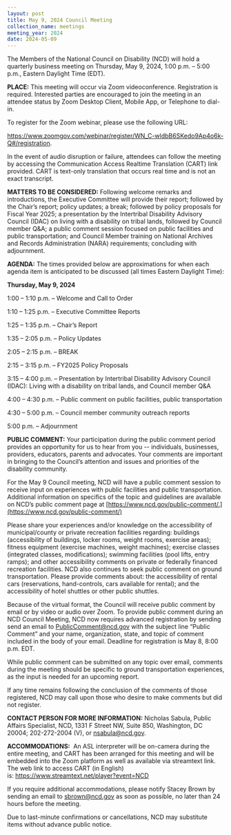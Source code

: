 ```yaml
---
layout: post
title: May 9, 2024 Council Meeting
collection_name: meetings
meeting_year: 2024
date: 2024-05-09
---
```

The Members of the National Council on Disability (NCD) will hold a quarterly business meeting on Thursday, May 9, 2024, 1:00 p.m. – 5:00 p.m., Eastern Daylight Time (EDT).

**PLACE:** This meeting will occur via Zoom videoconference. Registration is required. Interested parties are encouraged to join the meeting in an attendee status by Zoom Desktop Client, Mobile App, or Telephone to dial-in. 

To register for the Zoom webinar, please use the following URL:

<https://www.zoomgov.com/webinar/register/WN_C-wldbB6SKedo9Ap4o6k-Q#/registration>.

In the event of audio disruption or failure, attendees can follow the meeting by accessing the Communication Access Realtime Translation (CART) link provided. CART is text-only translation that occurs real time and is not an exact transcript.

**MATTERS TO BE CONSIDERED:** Following welcome remarks and introductions, the Executive Committee will provide their report; followed by the Chair’s report; policy updates; a break; followed by policy proposals for Fiscal Year 2025; a presentation by the Intertribal Disability Advisory Council (IDAC) on living with a disability on tribal lands, followed by Council member Q&A; a public comment session focused on public facilities and public transportation; and Council Member training on National Archives and Records Administration (NARA) requirements; concluding with adjournment.

**AGENDA:** The times provided below are approximations for when each agenda item is anticipated to be discussed (all times Eastern Daylight Time):

**Thursday, May 9, 2024**

1:00 – 1:10 p.m. – Welcome and Call to Order

1:10 – 1:25 p.m. – Executive Committee Reports

1:25 – 1:35 p.m. – Chair’s Report

1:35 – 2:05 p.m. – Policy Updates

2:05 – 2:15 p.m. – BREAK

2:15 – 3:15 p.m. – FY2025 Policy Proposals

3:15 – 4:00 p.m. – Presentation by Intertribal Disability Advisory Council (IDAC): Living with a disability on tribal lands, and Council member Q&A

4:00 – 4:30 p.m. – Public comment on public facilities, public transportation

4:30 – 5:00 p.m. – Council member community outreach reports

5:00 p.m. – Adjournment

**PUBLIC COMMENT:** Your participation during the public comment period provides an opportunity for us to hear from you -- individuals, businesses, providers, educators, parents and advocates. Your comments are important in bringing to the Council’s attention and issues and priorities of the disability community.

For the May 9 Council meeting, NCD will have a public comment session to receive input on experiences with public facilities and public transportation. Additional information on specifics of the topic and guidelines are available on NCD’s public comment page at [https://www.ncd.gov/public-comment/.](https://www.ncd.gov/public-comment/)

Please share your experiences and/or knowledge on the accessibility of municipal/county or private recreation facilities regarding: buildings (accessibility of buildings, locker rooms, weight rooms, exercise areas); fitness equipment (exercise machines, weight machines); exercise classes (integrated classes, modifications); swimming facilities (pool lifts, entry ramps); and other accessibility comments on private or federally financed recreation facilities. NCD also continues to seek public comment on ground transportation. Please provide comments about: the accessibility of rental cars (reservations, hand-controls, cars available for rental); and the accessibility of hotel shuttles or other public shuttles.

Because of the virtual format, the Council will receive public comment by email or by video or audio over Zoom. To provide public comment during an NCD Council Meeting, NCD now requires advanced registration by sending send an email to PublicComment@ncd.gov with the subject line “Public Comment” and your name, organization, state, and topic of comment included in the body of your email. Deadline for registration is May 8, 8:00 p.m. EDT.

While public comment can be submitted on any topic over email, comments during the meeting should be specific to ground transportation experiences, as the input is needed for an upcoming report.

If any time remains following the conclusion of the comments of those registered, NCD may call upon those who desire to make comments but did not register.

**CONTACT PERSON FOR MORE INFORMATION:** Nicholas Sabula, Public Affairs Specialist, NCD, 1331 F Street NW, Suite 850, Washington, DC 20004; 202-272-2004 (V), or nsabula@ncd.gov.

**ACCOMMODATIONS:**  An ASL interpreter will be on-camera during the entire meeting, and CART has been arranged for this meeting and will be embedded into the Zoom platform as well as available via streamtext link. The web link to access CART (in English) is: <https://www.streamtext.net/player?event=NCD>

If you require additional accommodations, please notify Stacey Brown by sending an email to [sbrown@ncd.gov](mailto:sbrown@ncd.gov) as soon as possible, no later than 24 hours before the meeting.

Due to last-minute confirmations or cancellations, NCD may substitute items without advance public notice.
